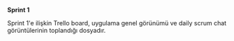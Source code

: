 **Sprint 1**

Sprint 1'e ilişkin Trello board, uygulama genel görünümü ve daily scrum chat görüntülerinin toplandığı dosyadır.

